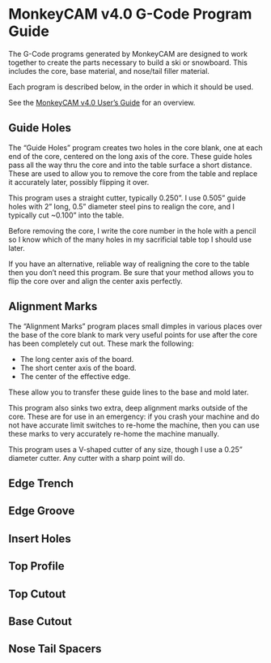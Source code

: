 # MonkeyCAM v4.0 G-Code Program Guide

The G-Code programs generated by MonkeyCAM are designed to work
together to create the parts necessary to build a ski or
snowboard. This includes the core, base material, and nose/tail filler
material.

Each program is described below, in the order in which it should be
used.

See the [MonkeyCAM v4.0 User’s Guide](
https://github.com/mikemag/MonkeyCAM/blob/master/docs/Users_Guide.md)
for an overview.


## Guide Holes

The “Guide Holes” program creates two holes in the core blank, one at
each end of the core, centered on the long axis of the core. These
guide holes pass all the way thru the core and into the table surface
a short distance. These are used to allow you to remove the core from
the table and replace it accurately later, possibly flipping it over.

This program uses a straight cutter, typically 0.250”. I use 0.505”
guide holes with 2” long, 0.5” diameter steel pins to realign the
core, and I typically cut ~0.100” into the table.

Before removing the core, I write the core number in the hole with a
pencil so I know which of the many holes in my sacrificial table top I
should use later.

If you have an alternative, reliable way of realigning the core to the
table then you don’t need this program. Be sure that your method
allows you to flip the core over and align the center axis perfectly.


## Alignment Marks

The “Alignment Marks” program places small dimples in various places
over the base of the core blank to mark very useful points for use
after the core has been completely cut out. These mark the following:

* The long center axis of the board.
* The short center axis of the board.
* The center of the effective edge.

These allow you to transfer these guide lines to the base and mold
later.

This program also sinks two extra, deep alignment marks outside of the
core. These are for use in an emergency: if you crash your machine and
do not have accurate limit switches to re-home the machine, then you
can use these marks to very accurately re-home the machine manually.

This program uses a V-shaped cutter of any size, though I use a 0.25”
diameter cutter. Any cutter with a sharp point will do.


## Edge Trench


## Edge Groove


## Insert Holes


## Top Profile


## Top Cutout


## Base Cutout


## Nose Tail Spacers
